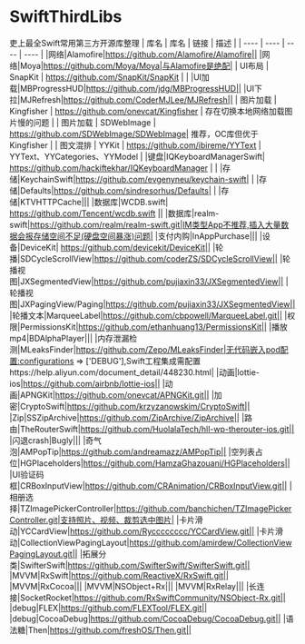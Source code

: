 # SwiftThirdLibs
吏上最全Swift常用第三方开源库整理
|  库名   |  库名   | 链接  | 描述  |
|  ----  |  ----  | ----  | ---- |
|网络|Alamofire|https://github.com/Alamofire/Alamofire||
|网络|Moya|https://github.com/Moya/Moya|与Alamofire是绝配|
|  UI布局 | SnapKit | https://github.com/SnapKit/SnapKit |  |
|UI加载|MBProgressHUD|https://github.com/jdg/MBProgressHUD||
|UI下拉|MJRefresh|https://github.com/CoderMJLee/MJRefresh||
|  图片加载  | Kingfisher  | https://github.com/onevcat/Kingfisher | 存在切换本地网络加载图片慢的问题 |
|  图片加载  | SDWebImage  | https://github.com/SDWebImage/SDWebImage| 推荐，OC库但优于Kingfisher |
| 图文混排 | YYKit | https://github.com/ibireme/YYText | YYText、YYCategories、YYModel |
|键盘|IQKeyboardManagerSwift| https://github.com/hackiftekhar/IQKeyboardManager | |
|存储|KeychainSwift|https://github.com/evgenyneu/keychain-swift| |
|存储|Defaults|https://github.com/sindresorhus/Defaults| |
|存储|KTVHTTPCache|||
|数据库|WCDB.swift| https://github.com/Tencent/wcdb.swift ||
|数据库|realm-swift|https://github.com/realm/realm-swift.git|IM类型App不推荐,插入大量数据会报存储空间不足(硬盘空间暴涨)问题|
|支付内购|InAppPurchase|||
|设备|DeviceKit| https://github.com/devicekit/DeviceKit||
|轮播|SDCycleScrollView|https://github.com/coderZS/SDCycleScrollView||
|轮播视图|JXSegmentedView|https://github.com/pujiaxin33/JXSegmentedView||
|轮播视图|JXPagingView/Paging|https://github.com/pujiaxin33/JXSegmentedView||
|轮播文本|MarqueeLabel|https://github.com/cbpowell/MarqueeLabel.git||
|权限|PermissionsKit|https://github.com/ethanhuang13/PermissionsKit||
|播放mp4|BDAlphaPlayer|||
|内存泄漏检测|MLeaksFinder|https://github.com/Zepo/MLeaksFinder|无代码嵌入pod配置:configurations => ['DEBUG'],Swift工程集成需配置https://help.aliyun.com/document_detail/448230.html|
|动画|lottie-ios|https://github.com/airbnb/lottie-ios||
|动画|APNGKit|https://github.com/onevcat/APNGKit.git||
|加密|CryptoSwift|https://github.com/krzyzanowskim/CryptoSwift||
|Zip|SSZipArchive|https://github.com/ZipArchive/ZipArchive||
|路由|TheRouterSwift|https://github.com/HuolalaTech/hll-wp-therouter-ios.git||
|闪退crash|Bugly|||
|奇气泡|AMPopTip|https://github.com/andreamazz/AMPopTip||
|空列表占位|HGPlaceholders|https://github.com/HamzaGhazouani/HGPlaceholders||
|UI验证码框|CRBoxInputView|https://github.com/CRAnimation/CRBoxInputView.git||
|相册选择|TZImagePickerController|https://github.com/banchichen/TZImagePickerController.git|支持照片、视频、裁剪选中图片|
|卡片滑动|YCCardView|https://github.com/Rycccccccc/YCCardView.git||
|卡片滑动|CollectionViewPagingLayout|https://github.com/amirdew/CollectionViewPagingLayout.git||
|拓展分类|SwifterSwift|https://github.com/SwifterSwift/SwifterSwift.git||
|MVVM|RxSwift|https://github.com/ReactiveX/RxSwift.git||
|MVVM|RxCocoa|||
|MVVM|NSObject+Rx|||
|MVVM|RxRelay|||
|长连接|SocketRocket|https://github.com/RxSwiftCommunity/NSObject-Rx.git||
|debug|FLEX|https://github.com/FLEXTool/FLEX.git||
|debug|CocoaDebug|https://github.com/CocoaDebug/CocoaDebug.git||
|语法糖|Then|https://github.com/freshOS/Then.git||

